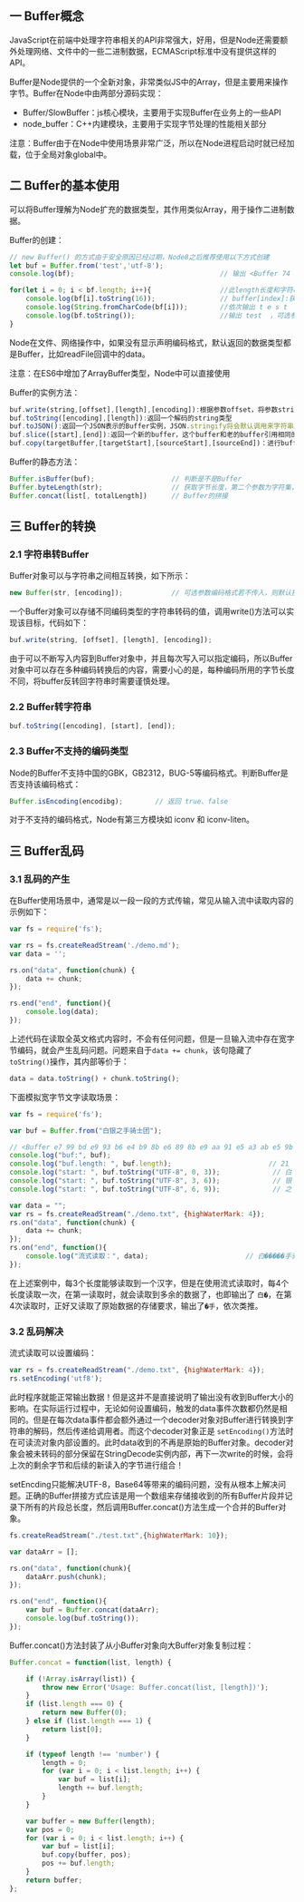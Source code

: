 ## 一 Buffer概念

JavaScript在前端中处理字符串相关的API非常强大，好用，但是Node还需要额外处理网络、文件中的一些二进制数据，ECMAScript标准中没有提供这样的API。  

Buffer是Node提供的一个全新对象，非常类似JS中的Array，但是主要用来操作字节。Buffer在Node中由两部分源码实现：
- Buffer/SlowBuffer：js核心模块，主要用于实现Buffer在业务上的一些API
- node_buffer：C++内建模块，主要用于实现字节处理的性能相关部分

注意：Buffer由于在Node中使用场景非常广泛，所以在Node进程启动时就已经加载，位于全局对象global中。  


## 二 Buffer的基本使用

可以将Buffer理解为Node扩充的数据类型，其作用类似Array，用于操作二进制数据。  

Buffer的创建：
```js
// new Buffer() 的方式由于安全原因已经过期，Node8之后推荐使用以下方式创建
let buf = Buffer.from('test','utf-8');                    
console.log(bf);                                    // 输出 <Buffer 74 65 73 74>

for(let i = 0; i < bf.length; i++){                 //此length长度和字符串的长度有区别，指buffer的bytes大小
    console.log(bf[i].toString(16));                // buffer[index]:获取或设置在指定index索引未知的8位字节内容
    console.log(String.fromCharCode(bf[i]));        //依次输出 t e s t
    console.log(bf.toString());                     //输出 test  ，可选参数是 [encoding, start, end]，默认使用UTF-8
}
```

Node在文件、网络操作中，如果没有显示声明编码格式，默认返回的数据类型都是Buffer，比如readFile回调中的data。

注意：在ES6中增加了ArrayBuffer类型，Node中可以直接使用


Buffer的实例方法：
```js
buf.write(string,[offset],[length],[encoding]):根据参数offset，将参数string数据写入buffer
buf.toString([encoding],[length]):返回一个解码的string类型
buf.toJSON():返回一个JSON表示的Buffer实例，JSON.stringify将会默认调用来字符串序列化这个Buffer实例
buf.slice([start],[end]):返回一个新的buffer，这个buffer和老的buffer引用相同的内存地址
buf.copy(targetBuffer,[targetStart],[sourceStart],[sourceEnd])：进行buffer的拷贝，拷贝不会影响老的buffer。
```

Buffer的静态方法：
```JavaScript
Buffer.isBuffer(buf);		            // 判断是不是Buffer
Buffer.byteLength(str);	                // 获取字节长度，第二个参数为字符集，默认utf8
Buffer.concat(list[, totalLength])	    // Buffer的拼接
```

## 三 Buffer的转换

### 2.1 字符串转Buffer

Buffer对象可以与字符串之间相互转换，如下所示：
```js
new Buffer(str, [encoding]);            // 可选参数编码格式若不传入，则默认按照UTF-8编码进行转码和存储
```

一个Buffer对象可以存储不同编码类型的字符串转码的值，调用write()方法可以实现该目标，代码如下：
```js
buf.write(string, [offset], [length], [encoding]);
```

由于可以不断写入内容到Buffer对象中，并且每次写入可以指定编码，所以Buffer对象中可以存在多种编码转换后的内容，需要小心的是，每种编码所用的字节长度不同，将buffer反转回字符串时需要谨慎处理。  

### 2.2 Buffer转字符串

```js
buf.toString([encoding], [start], [end]);
```

### 2.3 Buffer不支持的编码类型

Node的Buffer不支持中国的GBK，GB2312，BUG-5等编码格式。判断Buffer是否支持该编码格式：
```js
Buffer.isEncoding(encodibg);        // 返回 true、false
```

对于不支持的编码格式，Node有第三方模块如 iconv 和 iconv-liten。

## 三 Buffer乱码

### 3.1 乱码的产生

在Buffer使用场景中，通常是以一段一段的方式传输，常见从输入流中读取内容的示例如下：
```js
var fs = require('fs');

var rs = fs.createReadStream('./demo.md');
var data = '';

rs.on("data", function(chunk) {
    data += chunk;
});

rs.end("end", function(){
    console.log(data);
});
```

上述代码在读取全英文格式内容时，不会有任何问题，但是一旦输入流中存在宽字节编码，就会产生乱码问题。问题来自于`data += chunk`，该句隐藏了 `toString()`操作，其内部等价于：
```js
data = data.toString() + chunk.toString();
```

下面模拟宽字节文字读取场景：
```js
var fs = require('fs');

var buf = Buffer.from("白银之手骑士团");

// <Buffer e7 99 bd e9 93 b6 e4 b9 8b e6 89 8b e9 aa 91 e5 a3 ab e5 9b a2 ef bc 81>
console.log("buf:", buf);
console.log("buf.length: ", buf.length);                        // 21
console.log("start: ", buf.toString("UTF-8", 0, 3));             // 白  e7 99 bd     
console.log("start: ", buf.toString("UTF-8", 3, 6));             // 银  e9 93 b6
console.log("start: ", buf.toString("UTF-8", 6, 9));             // 之  e4 b9 8b，e6 89 8b，e9 aa 91，e5 a3 ab，e5 9b a2，ef bc 81

var data = "";
var rs = fs.createReadStream("./demo.txt", {highWaterMark: 4});
rs.on("data", function(chunk) {
    data += chunk;
});
rs.on("end", function(){
    console.log("流式读取：", data);                        // 白�����手骑�����
});
```

在上述案例中，每3个长度能够读取到一个汉字，但是在使用流式读取时，每4个长度读取一次，在第一读取时，就会读取到多余的数据了，也即输出了  `白�`，在第4次读取时，正好又读取了原始数据的存储要求，输出了`�手`，依次类推。  

### 3.2 乱码解决

流式读取可以设置编码：
```js
var rs = fs.createReadStream("./demo.txt", {highWaterMark: 4});
rs.setEncoding('utf8');
```

此时程序就能正常输出数据！但是这并不是直接说明了输出没有收到Buffer大小的影响。在实际运行过程中，无论如何设置编码，触发的data事件次数都仍然是相同的。但是在每次data事件都会额外通过一个decoder对象对Buffer进行转换到字符串的解码，然后传递给调用者。而这个decoder对象正是 `setEncoding()`方法时在可读流对象内部设置的。此时data收到的不再是原始的Buffer对象。decoder对象会被未转码的部分保留在StringDecode实例内部，再下一次write的时候，会将上次的剩余字节和后续的新读入的字节进行组合！   

setEncding只能解决UTF-8，Base64等带来的编码问题，没有从根本上解决问题。正确的Buffer拼接方式应该是用一个数组来存储接收到的所有Buffer片段并记录下所有的片段总长度，然后调用Buffer.concat()方法生成一个合并的Buffer对象。
```js
fs.createReadStream("./test.txt",{highWaterMark: 10});

var dataArr = [];

rs.on("data", function(chunk){
    dataArr.push(chunk);
});

rs.on("end", function(){
    var buf = Buffer.concat(dataArr);
    console.log(buf.toString());
});
```

Buffer.concat()方法封装了从小Buffer对象向大Buffer对象复制过程：
```js
Buffer.concat = function(list, length) {

    if (!Array.isArray(list)) {
        throw new Error('Usage: Buffer.concat(list, [length])');
    }
    if (list.length === 0) {
        return new Buffer(0);
    } else if (list.length === 1) {
        return list[0];
    }

    if (typeof length !== 'number') {
        length = 0;
        for (var i = 0; i < list.length; i++) {
            var buf = list[i];
            length += buf.length;
        }
    }

    var buffer = new Buffer(length);
    var pos = 0;
    for (var i = 0; i < list.length; i++) {
        var buf = list[i];
        buf.copy(buffer, pos);
        pos += buf.length;
    }
    return buffer;
};
```


